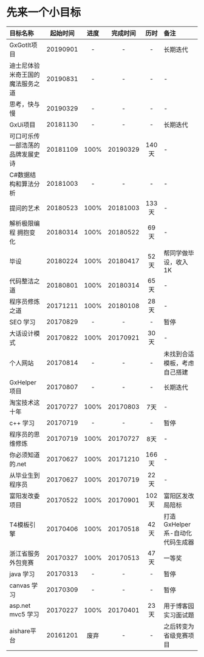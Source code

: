 # 先来一个小目标
|目标名称|起始时间|进度|完成时间|历时|备注|
|:------|:-----:|:----:|:---:|:--:|:-  |
|GxGotIt项目|20190901|-|-|-|长期迭代|
|迪士尼体验 米奇王国的魔法服务之道|20190831|-|-|-|-|
|思考，快与慢|20190329|-|-|-|-|
|GxUi项目|20181130|-|-|-|长期迭代|
|可口可乐传 一部浩荡的品牌发展史诗|20181109|100%|20190329|140天|-|
|C#数据结构和算法分析|20181003|-|-|-|-|
|提问的艺术|20180523|100%|20181003|133天|-|
|解析极限编程 拥抱变化|20180314|100%|20180522|69天|-|
|毕设|20180224|100%|20180417|52天|帮同学做毕设，收入1K|
|代码整洁之道|20180801|100%|20180314|65天|-|
|程序员修炼之道|20171211|100%|20180108|28天|-|
|SEO 学习|20170829|-|-|-|暂停|
|大话设计模式|20170822|100%|20170921|30天|-|
|个人网站|20170814|-|-|-|未找到合适模板，考虑自己搭建|
|GxHelper项目|20170807|-|-|-|长期迭代|
|淘宝技术这十年|20170727|100%|20170803|7天|-|
|c++ 学习|20170719|-|-|-|暂停|
|程序员的思维修炼|20170719|100%|20170727|8天|-|
|你必须知道的.net|20170627|100%|20171210|166天|-|
|从毕业生到程序员|20170627|100%|20170719|22天|-|
|富阳发改委项目|20170522|100%|20170901|102天|富阳区发改局陪标|
|T4模板引擎|20170406|100%|20170518|42天|打造GxHelper系-自动化代码生成器|
|浙江省服务外包竞赛|20170327|100%|20170513|47天|一等奖|
|java 学习|20170313|-|-|-|暂停|
|canvas 学习|20170309|-|-|-|暂停|
|asp.net mvc5 学习|20170227|100%|20170401|23天|用于博客园实习面试题|
|aishare平台|20161201|废弃|-|-|之后转变为省级竞赛项目|